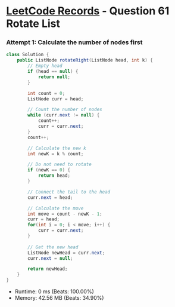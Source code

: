 # [LeetCode Records](../../README.md) - Question 61 Rotate List

### Attempt 1: Calculate the number of nodes first
```java
class Solution {
    public ListNode rotateRight(ListNode head, int k) {
        // Empty head
        if (head == null) {
            return null;
        }

        int count = 0;
        ListNode curr = head;

        // Count the number of nodes
        while (curr.next != null) {
            count++;
            curr = curr.next;
        }
        count++;

        // Calculate the new k
        int newK = k % count;

        // Do not need to rotate
        if (newK == 0) {
            return head;
        }

        // Connect the tail to the head
        curr.next = head;

        // Calculate the move
        int move = count - newK - 1;
        curr = head;
        for(int i = 0; i < move; i++) {
            curr = curr.next;
        }
        
        // Get the new head
        ListNode newHead = curr.next;
        curr.next = null;

        return newHead;
    }
}
```
- Runtime: 0 ms (Beats: 100.00%)
- Memory: 42.56 MB (Beats: 34.90%)

<br>
